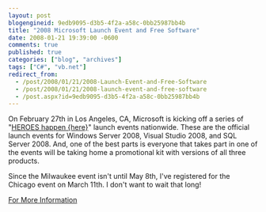 ```yaml
---
layout: post
blogengineid: 9edb9095-d3b5-4f2a-a58c-0bb25987bb4b
title: "2008 Microsoft Launch Event and Free Software"
date: 2008-01-21 19:39:00 -0600
comments: true
published: true
categories: ["blog", "archives"]
tags: ["C#", "vb.net"]
redirect_from: 
  - /post/2008/01/21/2008-Launch-Event-and-Free-Software
  - /post/2008/01/21/2008-launch-event-and-free-software
  - /post.aspx?id=9edb9095-d3b5-4f2a-a58c-0bb25987bb4b
---
```

<!-- more -->

On February 27th in Los Angeles, CA, Microsoft is kicking off a series of "<a href="http://www.microsoft.com/heroeshappenhere/register/default.mspx">HEROES happen {here}</a>" launch events nationwide. These are the official launch events for Windows Server 2008, Visual Studio 2008, and SQL Server 2008. And, one of the best parts is everyone that takes part in one of the events will be taking home a promotional kit with versions of all three products.

Since the Milwaukee event isn't until May 8th, I've registered for the Chicago event on March 11th. I don't want to wait that long!

<a href="http://www.microsoft.com/heroeshappenhere/register/default.mspx">For More Information</a>
